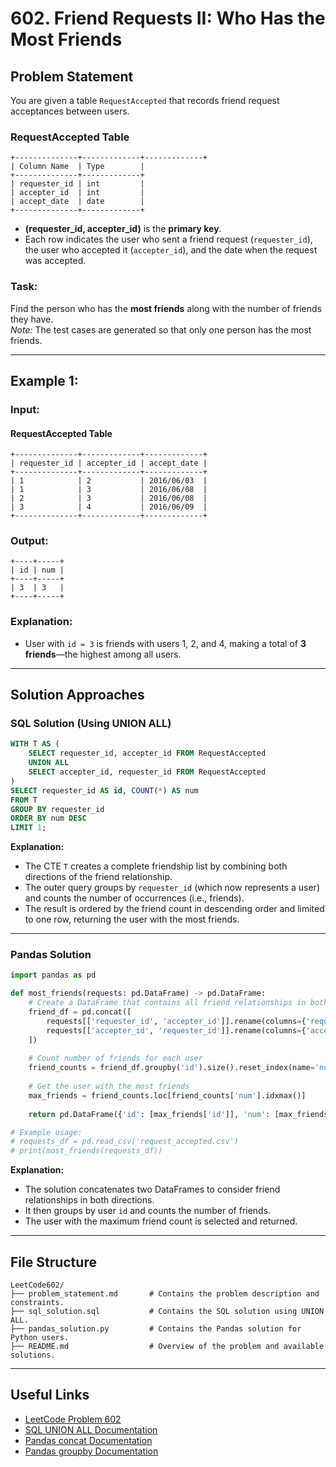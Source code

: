 # **602. Friend Requests II: Who Has the Most Friends**

## **Problem Statement**
You are given a table `RequestAccepted` that records friend request acceptances between users.

### **RequestAccepted Table**
```
+--------------+-------------+-------------+
| Column Name  | Type        |
+--------------+-------------+
| requester_id | int         |
| accepter_id  | int         |
| accept_date  | date        |
+--------------+-------------+
```
- **(requester_id, accepter_id)** is the **primary key**.
- Each row indicates the user who sent a friend request (`requester_id`), the user who accepted it (`accepter_id`), and the date when the request was accepted.

### **Task:**
Find the person who has the **most friends** along with the number of friends they have.  
*Note:* The test cases are generated so that only one person has the most friends.

---

## **Example 1:**

### **Input:**
#### **RequestAccepted Table**
```
+--------------+-------------+-------------+
| requester_id | accepter_id | accept_date |
+--------------+-------------+-------------+
| 1            | 2           | 2016/06/03  |
| 1            | 3           | 2016/06/08  |
| 2            | 3           | 2016/06/08  |
| 3            | 4           | 2016/06/09  |
+--------------+-------------+-------------+
```

### **Output:**
```
+----+-----+
| id | num |
+----+-----+
| 3  | 3   |
+----+-----+
```

### **Explanation:**
- User with `id = 3` is friends with users 1, 2, and 4, making a total of **3 friends**—the highest among all users.

---

## **Solution Approaches**

### **SQL Solution (Using UNION ALL)**
```sql
WITH T AS (
    SELECT requester_id, accepter_id FROM RequestAccepted
    UNION ALL
    SELECT accepter_id, requester_id FROM RequestAccepted
)
SELECT requester_id AS id, COUNT(*) AS num
FROM T
GROUP BY requester_id
ORDER BY num DESC
LIMIT 1;
```
**Explanation:**
- The CTE `T` creates a complete friendship list by combining both directions of the friend relationship.
- The outer query groups by `requester_id` (which now represents a user) and counts the number of occurrences (i.e., friends).
- The result is ordered by the friend count in descending order and limited to one row, returning the user with the most friends.

---

### **Pandas Solution**
```python
import pandas as pd

def most_friends(requests: pd.DataFrame) -> pd.DataFrame:
    # Create a DataFrame that contains all friend relationships in both directions
    friend_df = pd.concat([
        requests[['requester_id', 'accepter_id']].rename(columns={'requester_id': 'id', 'accepter_id': 'friend'}),
        requests[['accepter_id', 'requester_id']].rename(columns={'accepter_id': 'id', 'requester_id': 'friend'})
    ])
    
    # Count number of friends for each user
    friend_counts = friend_df.groupby('id').size().reset_index(name='num')
    
    # Get the user with the most friends
    max_friends = friend_counts.loc[friend_counts['num'].idxmax()]
    
    return pd.DataFrame({'id': [max_friends['id']], 'num': [max_friends['num']]})

# Example usage:
# requests_df = pd.read_csv('request_accepted.csv')
# print(most_friends(requests_df))
```
**Explanation:**
- The solution concatenates two DataFrames to consider friend relationships in both directions.
- It then groups by user `id` and counts the number of friends.
- The user with the maximum friend count is selected and returned.

---

## **File Structure**
```
LeetCode602/
├── problem_statement.md       # Contains the problem description and constraints.
├── sql_solution.sql           # Contains the SQL solution using UNION ALL.
├── pandas_solution.py         # Contains the Pandas solution for Python users.
├── README.md                  # Overview of the problem and available solutions.
```

---

## **Useful Links**
- [LeetCode Problem 602](https://leetcode.com/problems/friend-requests-ii-who-has-the-most-friends/)
- [SQL UNION ALL Documentation](https://www.w3schools.com/sql/sql_union.asp)
- [Pandas concat Documentation](https://pandas.pydata.org/docs/reference/api/pandas.concat.html)
- [Pandas groupby Documentation](https://pandas.pydata.org/docs/reference/api/pandas.DataFrame.groupby.html)
